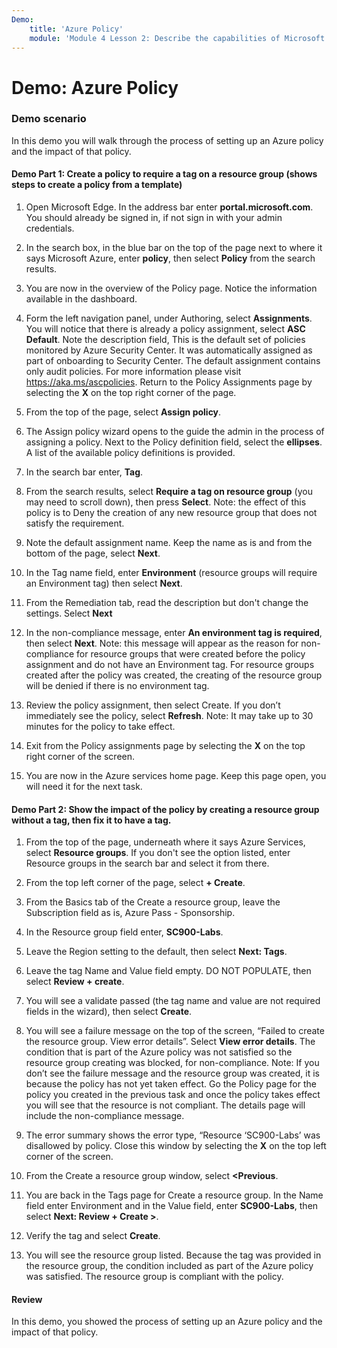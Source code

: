 ```yaml
---
Demo:
    title: 'Azure Policy'
    module: 'Module 4 Lesson 2: Describe the capabilities of Microsoft compliance solutions: Describe Azure Policy'
---
```



# Demo: Azure Policy

### Demo scenario
In this demo you will walk through the process of setting up an Azure policy and the impact of that policy.

#### Demo Part 1: Create a policy to require a tag on a resource group (shows steps to create a policy from a template)

1. Open Microsoft Edge. In the address bar enter **portal.microsoft.com**.  You should already be signed in, if not sign in with your admin credentials.

1. In the search box, in the blue bar on the top of the page next to where it says Microsoft Azure, enter **policy**, then select **Policy** from the search results.

1. You are now in the overview of the Policy page. Notice the information available in the dashboard.

1. Form the left navigation panel, under Authoring, select **Assignments**.  You will notice that there is already a policy assignment, select **ASC Default**.  Note the description field, This is the default set of policies monitored by Azure Security Center. It was automatically assigned as part of onboarding to Security Center. The default assignment contains only audit policies. For more information please visit https://aka.ms/ascpolicies.  Return to the Policy Assignments page by selecting the **X** on the top right corner of the page.

1. From the top of the page, select **Assign policy**.

1. The Assign policy wizard opens to the guide the admin in the process of assigning a policy.  Next to the Policy definition field, select the **ellipses**.  A list of the available policy definitions is provided.  

1. In the search bar enter, **Tag**.

1. From the search results, select **Require a tag on resource group** (you may need to scroll down), then press **Select**.  Note: the effect of this policy is to Deny the creation of any new resource group that does not satisfy the requirement.  

1. Note the default assignment name.  Keep the name as is and from the bottom of the page, select **Next**.

1. In the Tag name field, enter **Environment** (resource groups will require an Environment tag) then select **Next**.  

1. From the Remediation tab, read the description but don't change the settings. Select **Next**

1. In the non-compliance message, enter **An environment tag is required**, then select **Next**. Note: this message will appear as the reason for non-compliance for resource groups that were created before the policy assignment and do not have an Environment tag.  For resource groups created after the policy was created, the creating of the resource group will be denied if there is no environment tag.

1. Review the policy assignment, then select Create.  If you don’t immediately see the policy, select **Refresh**. Note: It may take up to 30 minutes for the policy to take effect.

1. Exit from the Policy assignments page by selecting the **X** on the top right corner of the screen.

1. You are now in the Azure services home page.  Keep this page open, you will need it for the next task.

#### Demo Part 2:  Show the impact of the policy by creating a resource group without a tag, then fix it to have a tag.

1. From the top of the page, underneath where it says Azure Services, select **Resource groups**. If you don't see the option listed, enter Resource groups in the search bar and select it from there.

1. From the top left corner of the page, select **+ Create**.

1. From the Basics tab of the Create a resource group, leave the Subscription field as is, Azure Pass -  Sponsorship.

1. In the Resource group field enter, **SC900-Labs**.

1. Leave the Region setting to the default, then select **Next: Tags**.

1. Leave the tag Name and Value field empty.  DO NOT POPULATE, then select **Review + create**.

1. You will see a validate passed (the tag name and value are not required fields in the wizard), then select **Create**.

1. You will see a failure message on the top of the screen, “Failed to create the resource group. View error details”.  Select **View error details**. The condition that is part of the Azure policy was not satisfied so the resource group creating was blocked, for non-compliance. Note: If you don’t see the failure message and the resource group was created, it is because the policy has not yet taken effect.  Go the Policy page for the policy you created in the previous task and once the policy takes effect you will see that the resource is not compliant.  The details page will include the non-compliance message.

1. The error summary shows the error type, “Resource ‘SC900-Labs’ was disallowed by policy.  Close this window by selecting the **X** on the top left corner of the screen.

1. From the Create a resource group window, select **<Previous**.

1. You are back in the Tags page for Create a resource group.  In the Name field enter Environment and in the Value field, enter **SC900-Labs**, then select **Next: Review + Create >**.

1. Verify the tag and select **Create**.

1. You will see the resource group listed.  Because the tag was provided in the resource group, the condition included as part of the Azure policy was satisfied.  The resource group is compliant with the policy.

#### Review

In this demo, you showed the process of setting up an Azure policy and the impact of that policy.
